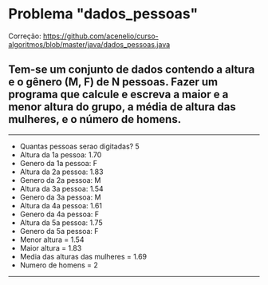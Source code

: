 # Problema "dados_pessoas"

Correção: https://github.com/acenelio/curso-algoritmos/blob/master/java/dados_pessoas.java

## Tem-se um conjunto de dados contendo a altura e o gênero (M, F) de N pessoas. Fazer um programa que calcule e escreva a maior e a menor altura do grupo, a média de altura das mulheres, e o número de homens.

____

- Quantas pessoas serao digitadas? 5
- Altura da 1a pessoa: 1.70
- Genero da 1a pessoa: F
- Altura da 2a pessoa: 1.83
- Genero da 2a pessoa: M
- Altura da 3a pessoa: 1.54
- Genero da 3a pessoa: M
- Altura da 4a pessoa: 1.61
- Genero da 4a pessoa: F
- Altura da 5a pessoa: 1.75
- Genero da 5a pessoa: F
- Menor altura = 1.54
- Maior altura = 1.83
- Media das alturas das mulheres = 1.69
- Numero de homens = 2

___